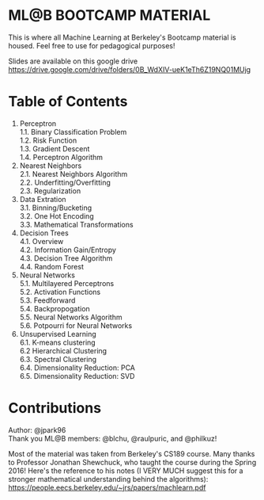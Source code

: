 # ML@B BOOTCAMP MATERIAL 

This is where all Machine Learning at Berkeley's Bootcamp material is housed. Feel free to use for pedagogical purposes!

Slides are available on this google drive https://drive.google.com/drive/folders/0B_WdXIV-ueK1eTh6Z19NQ01MUjg

Table of Contents 
====

1. Perceptron  
  1.1. Binary Classification Problem  
  1.2. Risk Function  
  1.3. Gradient Descent  
  1.4. Perceptron Algorithm
2. Nearest Neighbors  
  2.1. Nearest Neighbors Algorithm  
  2.2. Underfitting/Overfitting  
  2.3. Regularization
3. Data Extration  
  3.1. Binning/Bucketing  
  3.2. One Hot Encoding  
  3.3. Mathematical Transformations
4. Decision Trees  
  4.1. Overview  
  4.2. Information Gain/Entropy  
  4.3. Decision Tree Algorithm  
  4.4. Random Forest
5. Neural Networks  
  5.1. Multilayered Perceptrons  
  5.2. Activation Functions  
  5.3. Feedforward  
  5.4. Backpropogation  
  5.5. Neural Networks Algorithm  
  5.6. Potpourri for Neural Networks
6. Unsupervised Learning  
  6.1. K-means clustering  
  6.2 Hierarchical Clustering  
  6.3. Spectral Clustering  
  6.4. Dimensionality Reduction: PCA  
  6.5. Dimensionality Reduction: SVD

Contributions 
====

Author: @jpark96 <br />
Thank you ML@B members: @blchu, @raulpuric, and @philkuz!

Most of the material was taken from Berkeley's CS189 course. Many thanks to Professor Jonathan Shewchuck, who taught the course during the Spring 2016! Here's the reference to his notes (I VERY MUCH suggest this for a stronger mathematical understanding behind the algorithms): https://people.eecs.berkeley.edu/~jrs/papers/machlearn.pdf
